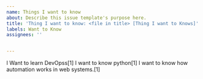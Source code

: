 ```yaml
---
name: Things I want to know
about: Describe this issue template's purpose here.
title: 'Thing I want to know: <file in title> [Thing I want to Knows]'
labels: Want to Know
assignees: ''


---
```


I Want to learn DevOpss[1]
I want to know python[1]
I want to know how automation works in web systems.[1]